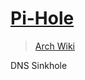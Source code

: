 # [Pi-Hole](https://pi-hole.net/)

> [Arch Wiki](https://wiki.archlinux.org/title/Pi-hole)

DNS Sinkhole
